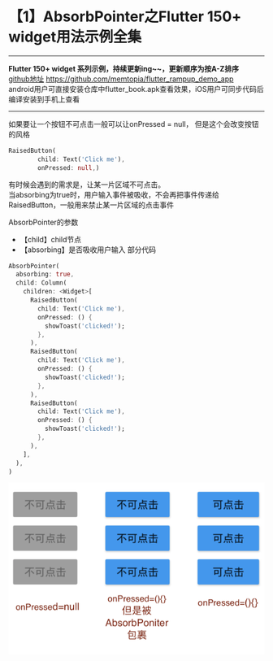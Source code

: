 
# 【1】AbsorbPointer之Flutter 150+ widget用法示例全集


---
**Flutter 150+ widget 系列示例，持续更新ing~~，更新顺序为按A-Z排序**<br>
[github地址](https://github.com/memtopia/flutter_rampup_demo_app) https://github.com/memtopia/flutter_rampup_demo_app<br>
android用户可直接安装仓库中flutter_book.apk查看效果，iOS用户可同步代码后编译安装到手机上查看

---

如果要让一个按钮不可点击一般可以让onPressed = null， 但是这个会改变按钮的风格
```dart
RaisedButton(
        child: Text('Click me'),
        onPressed: null,)
```
有时候会遇到的需求是，让某一片区域不可点击。<br>
当absorbing为true时，用户输入事件被吸收，不会再把事件传递给RaisedButton，一般用来禁止某一片区域的点击事件

AbsorbPointer的参数
* 【child】child节点
* 【absorbing】是否吸收用户输入
部分代码
```dart
AbsorbPointer(
  absorbing: true,
  child: Column(
    children: <Widget>[
      RaisedButton(
        child: Text('Click me'),
        onPressed: () {
          showToast('clicked!');
        },
      ),
      RaisedButton(
        child: Text('Click me'),
        onPressed: () {
          showToast('clicked!');
        },
      ),
      RaisedButton(
        child: Text('Click me'),
        onPressed: () {
          showToast('clicked!');
        },
      ),
    ],
  ),
)
```
![AbsorbPointer](https://github.com/memtopia/flutter_rampup/raw/master/images/AbsorbPointer.png)


